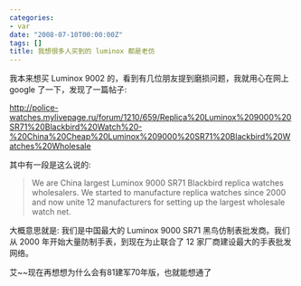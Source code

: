 ```yaml
---
categories:
- var
date: "2008-07-10T00:00:00Z"
tags: []
title: 我想很多人买到的 luminox 都是老仿
---
```


我本来想买 Luminox 9002 的，看到有几位朋友提到磨损问题，我就用心在网上 google
了一下，发现了一篇帖子:

<http://police-watches.mylivepage.ru/forum/1210/659/Replica%20Luminox%209000%20SR71%20Blackbird%20Watch%20-%20China%20Cheap%20Luminox%209000%20SR71%20Blackbird%20Watches%20Wholesale>

其中有一段是这么说的:
> We are China largest Luminox 9000 SR71 Blackbird replica watches wholesalers.
> We started to manufacture replica watches since 2000 and now unite 12
> manufacturers for setting up the largest wholesale watch net.

大概意思就是:
我们是中国最大的 Luminox 9000 SR71 黑鸟仿制表批发商。我们从 2000
年开始大量防制手表，到现在为止联合了 12 家厂商建设最大的手表批发网络。

艾~~现在再想想为什么会有81建军70年版，也就能想通了
